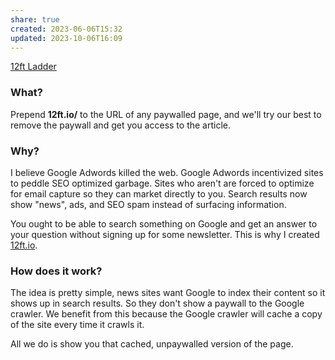 ```yaml
---
share: true
created: 2023-06-06T15:32
updated: 2023-10-06T16:09
---
```

[12ft Ladder](https://12ft.io/)
### What?

Prepend **12ft.io/** to the URL of any paywalled page, and we'll try our best to remove the paywall and get you access to the article.

### Why?

I believe Google Adwords killed the web. Google Adwords incentivized sites to peddle SEO optimized garbage. Sites who aren't are forced to optimize for email capture so they can market directly to you. Search results now show "news", ads, and SEO spam instead of surfacing information.

You ought to be able to search something on Google and get an answer to your question without signing up for some newsletter. This is why I created [12ft.io](https://12ft.io/).

### How does it work?

The idea is pretty simple, news sites want Google to index their content so it shows up in search results. So they don't show a paywall to the Google crawler. We benefit from this because the Google crawler will cache a copy of the site every time it crawls it.

All we do is show you that cached, unpaywalled version of the page.
